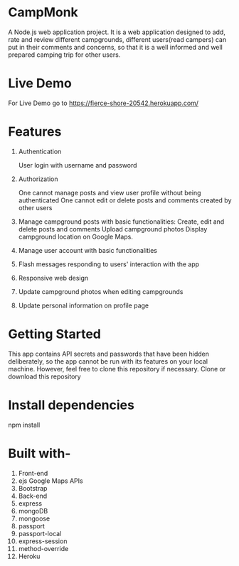 # CampMonk

A Node.js web application project. It is a web application designed to add, rate and review different campgrounds, different users(read campers) can put in their comments and concerns, so that it is a well informed and well prepared camping trip for other users.

# Live Demo
For Live Demo go to https://fierce-shore-20542.herokuapp.com/

# Features

1. Authentication

   User login with username and password
   
2. Authorization

    One cannot manage posts and view user profile without being authenticated
    One cannot edit or delete posts and comments created by other users
  
3. Manage campground posts with basic functionalities:
    Create, edit and delete posts and comments
    Upload campground photos
    Display campground location on Google Maps.

4. Manage user account with basic functionalities

5. Flash messages responding to users' interaction with the app

6. Responsive web design

7. Update campground photos when editing campgrounds

8. Update personal information on profile page

# Getting Started
This app contains API secrets and passwords that have been hidden deliberately, so the app cannot be run with its features on your local machine. However, feel free to clone this repository if necessary.
Clone or download this repository

# Install dependencies
npm install

# Built with-
1. Front-end 
2. ejs Google Maps APIs
3. Bootstrap
4. Back-end
5. express
6. mongoDB
7. mongoose
8. passport
9. passport-local
10. express-session
11. method-override
12. Heroku


